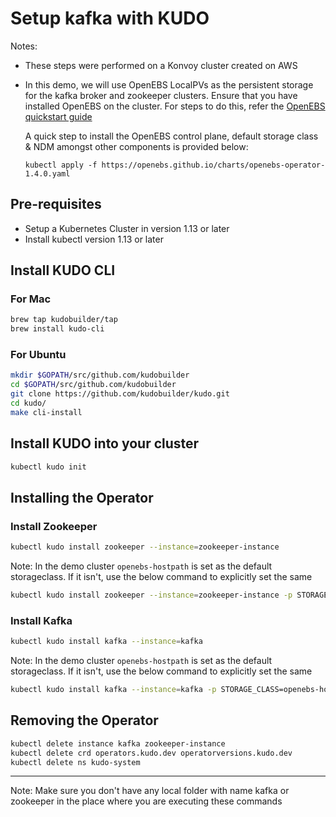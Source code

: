 # Setup kafka with KUDO

Notes: 
 - These steps were performed on a Konvoy cluster created on AWS
 - In this demo, we will use OpenEBS LocalPVs as the persistent storage for the kafka broker and zookeeper clusters.
   Ensure that you have installed OpenEBS on the cluster. For steps to do this, refer the [OpenEBS quickstart guide](https://docs.openebs.io/docs/next/quickstart.html)

   A quick step to install the OpenEBS control plane, default storage class & NDM amongst other components is provided below: 

   ```
   kubectl apply -f https://openebs.github.io/charts/openebs-operator-1.4.0.yaml

   ```

## Pre-requisites

- Setup a Kubernetes Cluster in version 1.13 or later
- Install kubectl version 1.13 or later

## Install KUDO CLI

### For Mac

```bash
brew tap kudobuilder/tap
brew install kudo-cli
```

### For Ubuntu

```bash
mkdir $GOPATH/src/github.com/kudobuilder
cd $GOPATH/src/github.com/kudobuilder
git clone https://github.com/kudobuilder/kudo.git
cd kudo/
make cli-install
```

## Install KUDO into your cluster

```bash
kubectl kudo init
```

## Installing the Operator

### Install Zookeeper

```bash
kubectl kudo install zookeeper --instance=zookeeper-instance
```

Note: In the demo cluster `openebs-hostpath` is set as the default storageclass. If it isn't, use the below command to explicitly set the same

```bash
kubectl kudo install zookeeper --instance=zookeeper-instance -p STORAGE_CLASS=openebs-hostpath
```

### Install Kafka

```bash
kubectl kudo install kafka --instance=kafka
```

Note: In the demo cluster `openebs-hostpath` is set as the default storageclass. If it isn't, use the below command to explicitly set the same

```bash
kubectl kudo install kafka --instance=kafka -p STORAGE_CLASS=openebs-hostpath
```

## Removing the Operator

```bash
kubectl delete instance kafka zookeeper-instance
kubectl delete crd operators.kudo.dev operatorversions.kudo.dev 
kubectl delete ns kudo-system
```

---
Note: Make sure you don't have any local folder with name kafka or zookeeper in the place where you are executing these commands
